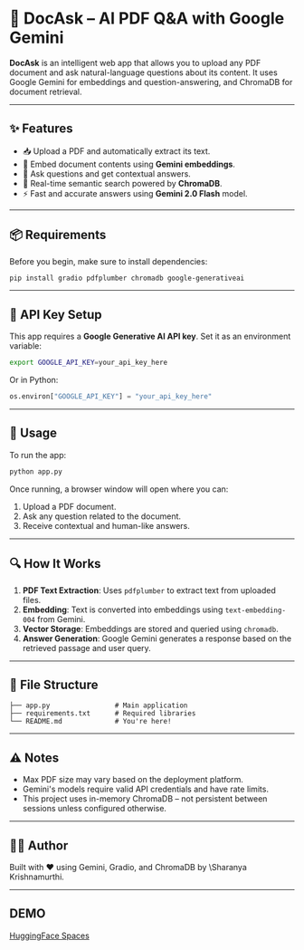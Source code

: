 # 🤖 DocAsk – AI PDF Q\&A with Google Gemini

**DocAsk** is an intelligent web app that allows you to upload any PDF document and ask natural-language questions about its content. It uses Google Gemini for embeddings and question-answering, and ChromaDB for document retrieval.

---

## ✨ Features

* 📥 Upload a PDF and automatically extract its text.
* 🧠 Embed document contents using **Gemini embeddings**.
* 🔎 Ask questions and get contextual answers.
* 🧾 Real-time semantic search powered by **ChromaDB**.
* ⚡ Fast and accurate answers using **Gemini 2.0 Flash** model.

---

## 📦 Requirements

Before you begin, make sure to install dependencies:

```bash
pip install gradio pdfplumber chromadb google-generativeai
```

---

## 🔑 API Key Setup

This app requires a **Google Generative AI API key**. Set it as an environment variable:

```bash
export GOOGLE_API_KEY=your_api_key_here
```

Or in Python:

```python
os.environ["GOOGLE_API_KEY"] = "your_api_key_here"
```

---

## 🚀 Usage

To run the app:

```bash
python app.py
```

Once running, a browser window will open where you can:

1. Upload a PDF document.
2. Ask any question related to the document.
3. Receive contextual and human-like answers.

---

## 🔍 How It Works

1. **PDF Text Extraction**: Uses `pdfplumber` to extract text from uploaded files.
2. **Embedding**: Text is converted into embeddings using `text-embedding-004` from Gemini.
3. **Vector Storage**: Embeddings are stored and queried using `chromadb`.
4. **Answer Generation**: Google Gemini generates a response based on the retrieved passage and user query.

---

## 📁 File Structure

```text
├── app.py                # Main application
├── requirements.txt      # Required libraries
└── README.md             # You're here!
```

---

## ⚠️ Notes

* Max PDF size may vary based on the deployment platform.
* Gemini's models require valid API credentials and have rate limits.
* This project uses in-memory ChromaDB – not persistent between sessions unless configured otherwise.

---

## 🧑‍💻 Author

Built with ❤️ using Gemini, Gradio, and ChromaDB by \Sharanya Krishnamurthi.

---

## DEMO
[HuggingFace Spaces](https://huggingface.co/spaces/sharanya/DocQA)

